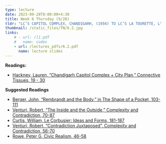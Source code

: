 ```yaml
---
type: lecture
date: 2023-09-28T8:00:00+4:30
title: Week 6 Thursday (9/28)
tldr: "LC’S CAPITOL COMPLEX, CHANDIGARH, (1956) TO LC’S LA TOURETTE, LYON,(1956)"
thumbnail: /static_files/TN/6.2.jpg
links: 
    # - url: /l1.pdf
    #   name: codes
    - url: /lectures_pdfs/6.2.pdf
      name: lecture slides
---
```

**Readings:**
- [Hackney, Lauren, “Chandigarh Capitol Complex + City Plan,” Connective Tissues, 19 - 30](/readings_pdfs/week2/TH/r1.pdf)

**Suggested Readings**
- [Berger, John, “Rembrandt and the Body,” in The Shape of a Pocket, 103-111](/readings_pdfs/week2/TH/r2.pdf)
- [Venturi, Robert, “The Inside and the Outside,” Complexity and Contradiction, 70-87](/readings_pdfs/week2/TH/r3.pdf)
- [Curtis, William, Le Corbusier: Ideas and Forms, 181-187](/readings_pdfs/week2/TH/r4.pdf)
- [Venturi, Robert, “Contradiction Juxtaposed”, Complexity and Contradiction, 56-70](/readings_pdfs/week2/TH/r3.pdf)
- [Rowe, Peter G, Civic Realism, 46-58](/readings_pdfs/week2/TH/r4.pdf)

